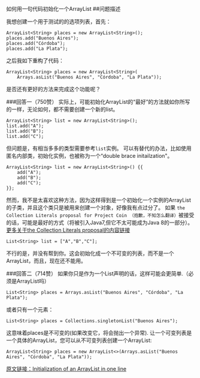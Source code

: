 如何用一句代码初始化一个ArrayList
##问题描述

我想创建一个用于测试的的选项列表，首先：
```
ArrayList<String> places = new ArrayList<String>();
places.add("Buenos Aires");
places.add("Córdoba");
places.add("La Plata");
```
之后我如下重构了代码：
```
ArrayList<String> places = new ArrayList<String>(
    Arrays.asList("Buenos Aires", "Córdoba", "La Plata"));
```
是否还有更好的方法来完成这个功能呢？

###回答一（750赞）
实际上，可能初始化ArrayList的“最好”的方法就如你所写的一样，无论如何，都不需要创建一个新的list。
```
ArrayList<String> list = new ArrayList<String>();
list.add("A");
list.add("B");
list.add("C");
```
但问题是，有相当多多的类型需要参考`list`实例。
可以有替代的办法，比如使用匿名内部类，初始化实例，也被称为一个“double brace initailzation"。
```
ArrayList<String> list = new ArrayList<String>() {{
    add("A");
    add("B");
    add("C");
}};
```
然而，我不是太喜欢这种方法，因为这样得到是一个初始化一个实例的ArrayList的子类，并且这个类只是被用来创建一个对象，好像我有点过分了。
如果 `the Collection Literals proposal for Project Coin （抱歉，不知怎么翻译）`被接受的话，可能是最好的方式（将被引入Java7,但它不太可能成为Java 8的一部分）。
[更多关于the Collection Literals proposal的内容链接](http://stackoverflow.com/questions/924285/efficiency-of-java-double-brace-initialization)
```
List<String> list = ["A","B","C"];
```
不行的是，并没有帮到你。这会初始化成一个不可变的列表，而不是一个ArrayList，而且，现在还不能用。

###回答二（714赞）
如果你只是作为一个List声明的话，这样可能会更简单.（必须是ArrayList吗）
```
List<String> places = Arrays.asList("Buenos Aires", "Córdoba", "La Plata");
```
或者只有一个元素：
```
List<String> places = Collections.singletonList("Buenos Aires");
```
这意味着places是不可变的(如果改变它，将会抛出一个异常).
让一个可变列表是一个具体的ArrayList，您可以从不可变列表创建一个ArrayList:
```
ArrayList<String> places = new ArrayList<>(Arrays.asList("Buenos Aires", "Córdoba", "La Plata"));
```
[原文链接：Initialization of an ArrayList in one line](http://stackoverflow.com/questions/1005073/initialization-of-an-arraylist-in-one-line)

